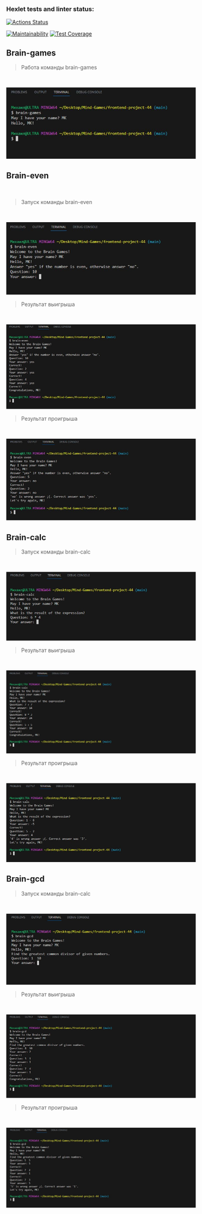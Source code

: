 ### Hexlet tests and linter status:
[![Actions Status](https://github.com/MikhailKup/frontend-project-44/workflows/hexlet-check/badge.svg)](https://github.com/MikhailKup/frontend-project-44/actions)

[![Maintainability](https://api.codeclimate.com/v1/badges/1b7ae31d1674576ba4ed/maintainability)](https://codeclimate.com/github/MikhailKup/frontend-project-44/maintainability)
[![Test Coverage](https://api.codeclimate.com/v1/badges/1b7ae31d1674576ba4ed/test_coverage)](https://codeclimate.com/github/MikhailKup/frontend-project-44/test_coverage)



<!-- Asciinema -->
## Brain-games
> Работа команды brain-games
<br>

![Работа команды brain-games](/demo/brain-games_1.jpg)


## Brain-even  
<br>

> Запуск команды brain-even  
<br>

![Запуск команды brain-even](/demo/brain-even_1.jpg)
> Результат выигрыша  
<br>

![Результат выигрыша](/demo/brain-even_2.jpg)
> Результат проигрыша  
<br>

![Результат проигрыша](/demo/brain-even_3.jpg)


## Brain-calc  

> Запуск команды brain-calc  
<br>

![Запуск команды brain-calc](/demo/brain-calc_1.jpg)
> Результат выигрыша  
<br>

![Результат выигрыша](/demo/brain-calc_2.jpg)
> Результат проигрыша  
<br>

![Результат проигрыша](/demo/brain-calc_3.jpg)


## Brain-gcd  

> Запуск команды brain-calc  
<br>

![Запуск команды brain-calc](/demo/brain-gcd_1.jpg)
> Результат выигрыша  
<br>

![Результат выигрыша](/demo/brain-gcd_2.jpg)
> Результат проигрыша  
<br>

![Результат проигрыша](/demo/brain-gcd_3.jpg)
